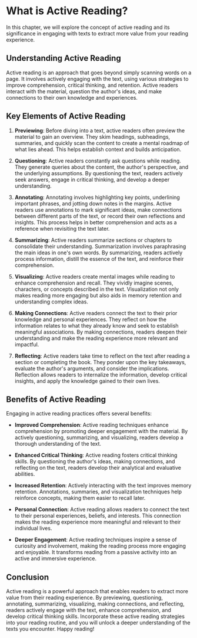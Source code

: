 What is Active Reading?
================================

In this chapter, we will explore the concept of active reading and its significance in engaging with texts to extract more value from your reading experience.

Understanding Active Reading
----------------------------

Active reading is an approach that goes beyond simply scanning words on a page. It involves actively engaging with the text, using various strategies to improve comprehension, critical thinking, and retention. Active readers interact with the material, question the author's ideas, and make connections to their own knowledge and experiences.

Key Elements of Active Reading
------------------------------

1. **Previewing**: Before diving into a text, active readers often preview the material to gain an overview. They skim headings, subheadings, summaries, and quickly scan the content to create a mental roadmap of what lies ahead. This helps establish context and builds anticipation.

2. **Questioning**: Active readers constantly ask questions while reading. They generate queries about the content, the author's perspective, and the underlying assumptions. By questioning the text, readers actively seek answers, engage in critical thinking, and develop a deeper understanding.

3. **Annotating**: Annotating involves highlighting key points, underlining important phrases, and jotting down notes in the margins. Active readers use annotations to mark significant ideas, make connections between different parts of the text, or record their own reflections and insights. This process helps in better comprehension and acts as a reference when revisiting the text later.

4. **Summarizing**: Active readers summarize sections or chapters to consolidate their understanding. Summarization involves paraphrasing the main ideas in one's own words. By summarizing, readers actively process information, distill the essence of the text, and reinforce their comprehension.

5. **Visualizing**: Active readers create mental images while reading to enhance comprehension and recall. They vividly imagine scenes, characters, or concepts described in the text. Visualization not only makes reading more engaging but also aids in memory retention and understanding complex ideas.

6. **Making Connections**: Active readers connect the text to their prior knowledge and personal experiences. They reflect on how the information relates to what they already know and seek to establish meaningful associations. By making connections, readers deepen their understanding and make the reading experience more relevant and impactful.

7. **Reflecting**: Active readers take time to reflect on the text after reading a section or completing the book. They ponder upon the key takeaways, evaluate the author's arguments, and consider the implications. Reflection allows readers to internalize the information, develop critical insights, and apply the knowledge gained to their own lives.

Benefits of Active Reading
--------------------------

Engaging in active reading practices offers several benefits:

* **Improved Comprehension**: Active reading techniques enhance comprehension by promoting deeper engagement with the material. By actively questioning, summarizing, and visualizing, readers develop a thorough understanding of the text.

* **Enhanced Critical Thinking**: Active reading fosters critical thinking skills. By questioning the author's ideas, making connections, and reflecting on the text, readers develop their analytical and evaluative abilities.

* **Increased Retention**: Actively interacting with the text improves memory retention. Annotations, summaries, and visualization techniques help reinforce concepts, making them easier to recall later.

* **Personal Connection**: Active reading allows readers to connect the text to their personal experiences, beliefs, and interests. This connection makes the reading experience more meaningful and relevant to their individual lives.

* **Deeper Engagement**: Active reading techniques inspire a sense of curiosity and involvement, making the reading process more engaging and enjoyable. It transforms reading from a passive activity into an active and immersive experience.

Conclusion
----------

Active reading is a powerful approach that enables readers to extract more value from their reading experience. By previewing, questioning, annotating, summarizing, visualizing, making connections, and reflecting, readers actively engage with the text, enhance comprehension, and develop critical thinking skills. Incorporate these active reading strategies into your reading routine, and you will unlock a deeper understanding of the texts you encounter. Happy reading!
